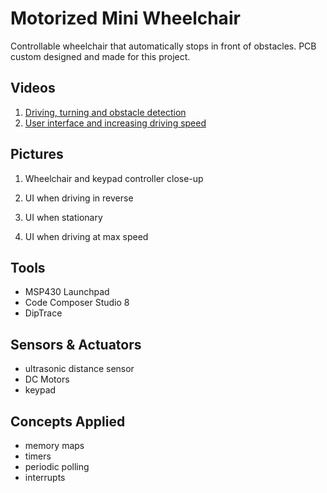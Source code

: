 # Motorized Mini Wheelchair
Controllable wheelchair that automatically stops in front of obstacles. PCB custom designed and made for this project.

## Videos
1. [Driving, turning and obstacle detection](https://drive.google.com/file/d/1e6D7PV7pSpxmNgNUrXl-kcWqP-yEV6lZ/view?usp=sharing)
2. [User interface and increasing driving speed](https://drive.google.com/file/d/11Vimz-RV4UsF8XEiTZH0jSXhUrqdQSGc/view?usp=sharing)

## Pictures
1. Wheelchair and keypad controller close-up

2. UI when driving in reverse

3. UI when stationary

4. UI when driving at max speed

## Tools
- MSP430 Launchpad
- Code Composer Studio 8
- DipTrace

## Sensors & Actuators
- ultrasonic distance sensor
- DC Motors
- keypad 

## Concepts Applied
- memory maps
- timers
- periodic polling
- interrupts
